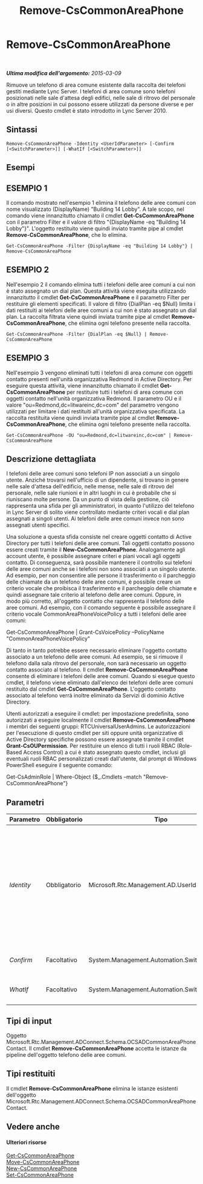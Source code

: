 ﻿---
title: Remove-CsCommonAreaPhone
TOCTitle: Remove-CsCommonAreaPhone
ms:assetid: f2c93bec-4b99-4b69-abe0-d2d9e33dcadd
ms:mtpsurl: https://technet.microsoft.com/it-it/library/Gg413016(v=OCS.15)
ms:contentKeyID: 49302441
ms.date: 08/24/2015
mtps_version: v=OCS.15
ms.translationtype: HT
---

# Remove-CsCommonAreaPhone

 

_**Ultima modifica dell'argomento:** 2015-03-09_

Rimuove un telefono di area comune esistente dalla raccolta dei telefoni gestiti mediante Lync Server. I telefoni di area comune sono telefoni posizionati nelle sale d'attesa degli edifici, nelle sale di ritrovo del personale o in altre posizioni in cui possono essere utilizzati da persone diverse e per usi diversi. Questo cmdlet è stato introdotto in Lync Server 2010.

## Sintassi

    Remove-CsCommonAreaPhone -Identity <UserIdParameter> [-Confirm [<SwitchParameter>]] [-WhatIf [<SwitchParameter>]]

## Esempi

## ESEMPIO 1

Il comando mostrato nell'esempio 1 elimina il telefono delle aree comuni con nome visualizzato (DisplayName) "Building 14 Lobby". A tale scopo, nel comando viene innanzitutto chiamato il cmdlet **Get-CsCommonAreaPhone** con il parametro Filter e il valore di filtro "{DisplayName -eq "Building 14 Lobby"}". L'oggetto restituito viene quindi inviato tramite pipe al cmdlet **Remove-CsCommonAreaPhone**, che lo elimina.

    Get-CsCommonAreaPhone -Filter {DisplayName -eq "Building 14 Lobby"} | Remove-CsCommonAreaPhone

## ESEMPIO 2

Nell'esempio 2 il comando elimina tutti i telefoni delle aree comuni a cui non è stato assegnato un dial plan. Questa attività viene eseguita utilizzando innanzitutto il cmdlet **Get-CsCommonAreaPhone** e il parametro Filter per restituire gli elementi specificati. Il valore di filtro {DialPlan -eq $Null} limita i dati restituiti ai telefoni delle aree comuni a cui non è stato assegnato un dial plan. La raccolta filtrata viene quindi inviata tramite pipe al cmdlet **Remove-CsCommonAreaPhone**, che elimina ogni telefono presente nella raccolta.

    Get-CsCommonAreaPhone -Filter {DialPlan -eq $Null} | Remove-CsCommonAreaPhone

## ESEMPIO 3

Nell'esempio 3 vengono eliminati tutti i telefoni di area comune con oggetti contatto presenti nell'unità organizzativa Redmond in Active Directory. Per eseguire questa attività, viene innanzitutto chiamato il cmdlet **Get-CsCommonAreaPhone** per restituire tutti i telefoni di area comune con oggetti contatto nell'unità organizzativa Redmond. Il parametro OU e il valore "ou=Redmond,dc=litwareinc,dc=com" del parametro vengono utilizzati per limitare i dati restituiti all'unità organizzativa specificata. La raccolta restituita viene quindi inviata tramite pipe al cmdlet **Remove-CsCommonAreaPhone**, che elimina ogni telefono presente nella raccolta.

    Get-CsCommonAreaPhone -OU "ou=Redmond,dc=litwareinc,dc=com" | Remove-CsCommonAreaPhone

## Descrizione dettagliata

I telefoni delle aree comuni sono telefoni IP non associati a un singolo utente. Anziché trovarsi nell'ufficio di un dipendente, si trovano in genere nelle sale d'attesa dell'edificio, nelle mense, nelle sale di ritrovo del personale, nelle sale riunioni e in altri luoghi in cui è probabile che si riuniscano molte persone. Da un punto di vista della gestione, ciò rappresenta una sfida per gli amministratori, in quanto l'utilizzo del telefono in Lync Server di solito viene controllato mediante criteri vocali e dial plan assegnati a singoli utenti. Ai telefoni delle aree comuni invece non sono assegnati utenti specifici.

Una soluzione a questa sfida consiste nel creare oggetti contatto di Active Directory per tutti i telefoni delle aree comuni. Tali oggetti contatto possono essere creati tramite il **New-CsCommonAreaPhone**. Analogamente agli account utente, è possibile assegnare criteri e piani vocali agli oggetti contatto. Di conseguenza, sarà possibile mantenere il controllo sui telefoni delle aree comuni anche se i telefoni non sono associati a un singolo utente. Ad esempio, per non consentire alle persone il trasferimento o il parcheggio delle chiamate da un telefono delle aree comuni, è possibile creare un criterio vocale che proibisca il trasferimento e il parcheggio delle chiamate e quindi assegnare tale criterio al telefono delle aree comuni. Oppure, in modo più corretto, all'oggetto contatto che rappresenta il telefono delle aree comuni. Ad esempio, con il comando seguente è possibile assegnare il criterio vocale CommonAreaPhoneVoicePolicy a tutti i telefoni delle aree comuni:

Get-CsCommonAreaPhone | Grant-CsVoicePolicy –PolicyName "CommonAreaPhoneVoicePolicy"

Di tanto in tanto potrebbe essere necessario eliminare l'oggetto contatto associato a un telefono delle aree comuni. Ad esempio, se si rimuove il telefono dalla sala ritrovo del personale, non sarà necessario un oggetto contatto associato al telefono. Il cmdlet **Remove-CsCommonAreaPhone** consente di eliminare i telefoni delle aree comuni. Quando si esegue questo cmdlet, il telefono viene eliminato dall'elenco dei telefoni delle aree comuni restituito dal cmdlet **Get-CsCommonAreaPhone**. L'oggetto contatto associato al telefono verrà inoltre eliminato da Servizi di dominio Active Directory.

Utenti autorizzati a eseguire il cmdlet: per impostazione predefinita, sono autorizzati a eseguire localmente il cmdlet **Remove-CsCommonAreaPhone** i membri dei seguenti gruppi: RTCUniversalUserAdmins. Le autorizzazioni per l'esecuzione di questo cmdlet per siti oppure unità organizzative di Active Directory specifiche possono essere assegnate tramite il cmdlet **Grant-CsOUPermission**. Per restituire un elenco di tutti i ruoli RBAC (Role-Based Access Control) a cui è stato assegnato questo cmdlet, inclusi gli eventuali ruoli RBAC personalizzati creati dall'utente, dal prompt di Windows PowerShell eseguire il seguente comando:

Get-CsAdminRole | Where-Object {$\_.Cmdlets –match "Remove-CsCommonAreaPhone"}

## Parametri


<table>
<colgroup>
<col style="width: 25%" />
<col style="width: 25%" />
<col style="width: 25%" />
<col style="width: 25%" />
</colgroup>
<thead>
<tr class="header">
<th>Parametro</th>
<th>Obbligatorio</th>
<th>Tipo</th>
<th>Descrizione</th>
</tr>
</thead>
<tbody>
<tr class="odd">
<td><p><em>Identity</em></p></td>
<td><p>Obbligatorio</p></td>
<td><p>Microsoft.Rtc.Management.AD.UserIdParameter</p></td>
<td><p>Identificatore univoco per il telefono delle aree comuni. I telefoni delle aree comuni vengono identificati tramite il nome distinto di Active Directory dell'oggetto contatto associato. Per impostazione predefinita, tali telefoni utilizzano un identificatore univoco globale (GUID) come nome comune e pertanto presentano in genere un valore Identity simile alla seguente: CN={ce84964a-c4da-4622-ad34-c54ff3ed361f},OU=Redmond,DC=Litwareinc,DC=com. Potrebbe quindi risultare più semplice recuperare i telefoni delle aree comuni utilizzando il cmdlet <strong>Get-CsCommonAreaPhone</strong> e quindi inviare tramite pipe al cmdlet <strong>Remove-CsCommonAreaPhone</strong> gli oggetti restituiti.</p>
<p></p></td>
</tr>
<tr class="even">
<td><p><em>Confirm</em></p></td>
<td><p>Facoltativo</p></td>
<td><p>System.Management.Automation.SwitchParameter</p></td>
<td><p>Viene visualizzata una richiesta di conferma prima di eseguire il comando.</p></td>
</tr>
<tr class="odd">
<td><p><em>WhatIf</em></p></td>
<td><p>Facoltativo</p></td>
<td><p>System.Management.Automation.SwitchParameter</p></td>
<td><p>Descrive ciò che accadrebbe se si eseguisse il comando senza eseguirlo realmente.</p></td>
</tr>
</tbody>
</table>


## Tipi di input

Oggetto Microsoft.Rtc.Management.ADConnect.Schema.OCSADCommonAreaPhoneContact. Il cmdlet **Remove-CsCommonAreaPhone** accetta le istanze da pipeline dell'oggetto telefono delle aree comuni.

## Tipi restituiti

Il cmdlet **Remove-CsCommonAreaPhone** elimina le istanze esistenti dell'oggetto Microsoft.Rtc.Management.ADConnect.Schema.OCSADCommonAreaPhoneContact.

## Vedere anche

#### Ulteriori risorse

[Get-CsCommonAreaPhone](get-cscommonareaphone.md)  
[Move-CsCommonAreaPhone](move-cscommonareaphone.md)  
[New-CsCommonAreaPhone](new-cscommonareaphone.md)  
[Set-CsCommonAreaPhone](set-cscommonareaphone.md)

